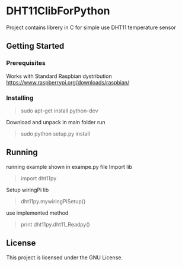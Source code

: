 # DHT11ClibForPython

Project contains librery in C for simple use DHT11 temperature sensor

## Getting Started



### Prerequisites

Works with Standard Raspbian dystribution https://www.raspberrypi.org/downloads/raspbian/

### Installing

>sudo apt-get install python-dev

Download and unpack
in main folder run

>sudo python setup.py install


## Running 

running example shown in exampe.py file
Import lib

>import dht11py

Setup wiringPi lib

>dht11py.mywiringPiSetup()

use implemented method

>print dht11py.dht11_Readpy()

## License

This project is licensed under the GNU License.
